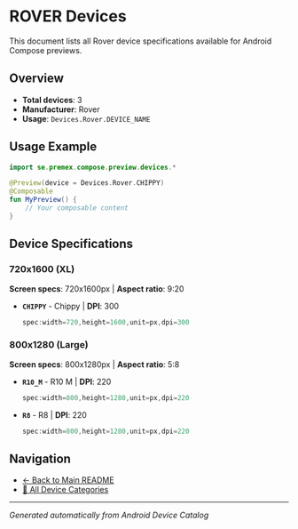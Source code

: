 # ROVER Devices

This document lists all Rover device specifications available for Android Compose previews.

## Overview

- **Total devices**: 3
- **Manufacturer**: Rover
- **Usage**: `Devices.Rover.DEVICE_NAME`

## Usage Example

```kotlin
import se.premex.compose.preview.devices.*

@Preview(device = Devices.Rover.CHIPPY)
@Composable
fun MyPreview() {
    // Your composable content
}
```

## Device Specifications

### 720x1600 (XL)

**Screen specs**: 720x1600px | **Aspect ratio**: 9:20

- **`CHIPPY`** - Chippy | **DPI**: 300
  ```kotlin
  spec:width=720,height=1600,unit=px,dpi=300
  ```

### 800x1280 (Large)

**Screen specs**: 800x1280px | **Aspect ratio**: 5:8

- **`R10_M`** - R10 M | **DPI**: 220
  ```kotlin
  spec:width=800,height=1280,unit=px,dpi=220
  ```

- **`R8`** - R8 | **DPI**: 220
  ```kotlin
  spec:width=800,height=1280,unit=px,dpi=220
  ```

## Navigation

- [← Back to Main README](../../README.md)
- [📱 All Device Categories](../README.md)

---
*Generated automatically from Android Device Catalog*
